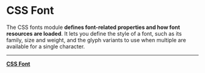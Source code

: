 # CSS Font

The CSS fonts module **defines font-related properties and how font resources are loaded**. It lets you define the style of a font, such as its family, size and weight, and the glyph variants to use when multiple are available for a single character.

---

[**CSS Font**](./CSS%20Font/CSS%20Font.md)